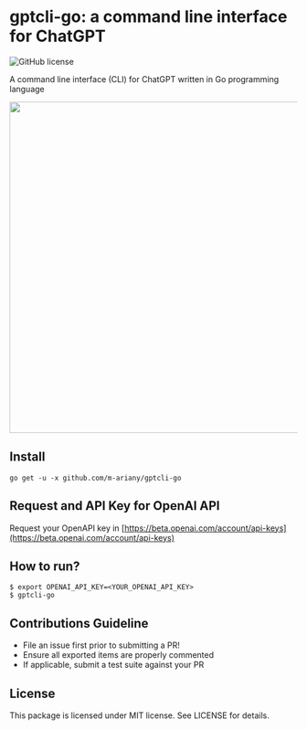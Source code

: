 # gptcli-go: a command line interface for ChatGPT

![GitHub license](https://img.shields.io/badge/license-MIT-blue.svg)

A command line interface (CLI) for ChatGPT written in Go programming language

<img src="https://github.com/m-ariany/gptcli-go/blob/master/assets/chatgpt-cli.gif" width="580">

## Install

    go get -u -x github.com/m-ariany/gptcli-go

## Request and API Key for OpenAI API

Request your OpenAPI key in [https://beta.openai.com/account/api-keys](https://beta.openai.com/account/api-keys)

## How to run?

    $ export OPENAI_API_KEY=<YOUR_OPENAI_API_KEY>
    $ gptcli-go

## Contributions Guideline

* File an issue first prior to submitting a PR!
* Ensure all exported items are properly commented
* If applicable, submit a test suite against your PR

## License

This package is licensed under MIT license. See LICENSE for details.
